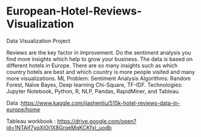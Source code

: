 # European-Hotel-Reviews-Visualization
Data Visualization Project 

Reviews are the key factor in improvement. Do the sentiment analysis you find more insights which help to grow your business. The data is based on different hotels in Europe. There are so many insights such as which country hotels are best and which country is more people visited and many more visualizations.
ML Problem: Sentiment Analysis
Algorithms: Random Forest, Naïve Bayes, Deep learning Chi-Square, TF-IDF.
Technologies: Jupyter Notebook, Python, R, NLP, Pandas, RapidMiner, and Tableau.

Data :https://www.kaggle.com/jiashenliu/515k-hotel-reviews-data-in-europe/home

Tableau workbook : https://drive.google.com/open?id=1NTAjf7yqXjOi1X8GrqeMqKCKfxI_uodb

